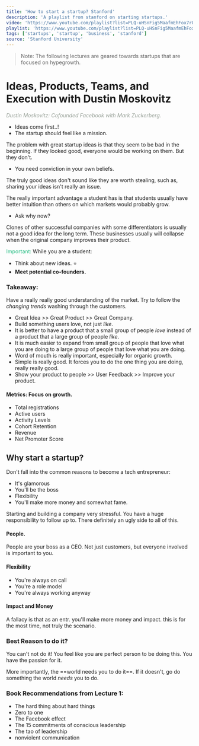 ```yaml
---
title: 'How to start a startup? Stanford'
description: 'A playlist from stanford on starting startups.'
video: 'https://www.youtube.com/playlist?list=PLQ-uHSnFig5MaafmEhFox7rO-b0RxQth-'
playlist: 'https://www.youtube.com/playlist?list=PLQ-uHSnFig5MaafmEhFox7rO-b0RxQth-'
tags: ['startups', 'startup', 'business', 'stanford']
source: 'Stanford University'
---
```


> Note: The following lectures are geared towards startups that are focused on hypegrowth.

# Ideas, Products, Teams, and Execution with Dustin Moskovitz
<span style="color:rgb(152, 161, 152);">*Dustin Moskovitz: Cofounded Facebook with Mark Zuckerberg.*</span>  
- Ideas come first..!
- The startup should feel like a mission.

The problem with great startup ideas is that they seem to be bad in the beginning. If they looked good, everyone would be working on them. But they don't.
- You need conviction in your own beliefs.

The truly good ideas don't sound like they are worth stealing, such as, sharing your ideas isn't really an issue.

The really important advantage a student has is that students usually have better intuition than others on which markets would probably grow.

- Ask why now?

Clones of other successful companies with some differentiators is usually not a good idea for the long term. These businesses usually will collapse when the original company improves their product.

<span style="color:rgb(42, 190, 134)">Important:</span> While you are a student:
- Think about new ideas. :star:
- **Meet potential co-founders.**

### Takeaway:
Have a really really good understanding of the market. Try to follow the *changing trends* washing through the customers.
- Great Idea >> Great Product >> Great Company.
- Build something users love, not just *like*.
- It is better to have a product that a small group of people *love* instead of a product that a large group of people *like*.
- It is much easier to expand from small group of people that love what you are doing to a large group of people that love what you are doing.
- Word of mouth is really important, especially for organic growth.
- Simple is really good. It forces you to do the one thing you are doing, really really good.
- Show your product to people >> User Feedback >> Improve your product.


#### Metrics: Focus on growth.
- Total registrations
- Active users
- Activity Levels
- Cohort Retention
- Revenue
- Net Promoter Score

## Why start a startup?

Don't fall into the common reasons to become a tech entrepreneur: 

- It's glamorous
- You'll be the boss
- Flexibility
- You'll make more money and somewhat fame.

Starting and building a company very stressful. You have a huge responsibility to follow up to.
There definitely an ugly side to all of this.

#### People.

People are your boss as a CEO. Not just customers, but everyone involved is important to you.

#### Flexibility

- You're always on call
- You're a role model
- You're always working anyway

#### Impact and Money

A fallacy is that as an entr. you'll make more money and impact. this is for the most time, not truly the scenario.

### Best Reason to do it?

You can't not do it! You feel like you are perfect person to be doing this. You have the passion for it.

More importantly, the ==world needs you to do it==. If it doesn't, go do something the world *needs* you to do.

### Book Recommendations from Lecture 1:

- The hard thing about hard things
- Zero to one
- The Facebook effect
- The 15 commitments of conscious leadership
- The tao of leadership
- nonviolent communication
